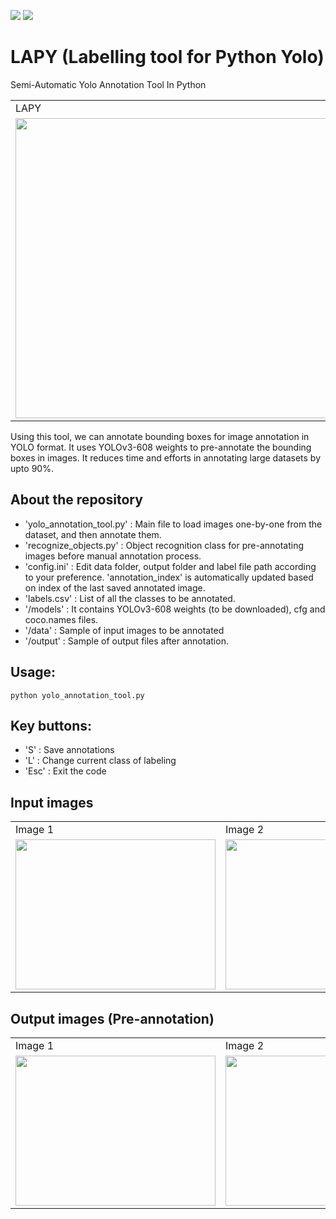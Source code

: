 <a href="https://www.linkedin.com/in/parthibanma/"><img src="https://img.shields.io/badge/LinkedIn-0077B5?style=for-the-badge&logo=linkedin&logoColor=white"></img></a>
<a href="https://parthi.vercel.app"><img src="https://img.shields.io/badge/Website-About%20Me-brightgreen"></img></a>

# LAPY (Labelling tool for Python Yolo)
Semi-Automatic Yolo Annotation Tool In Python

<table>
  <tr>
    <td>LAPY</td>
  </tr>
  <tr>
    <td><img src="https://user-images.githubusercontent.com/38634222/175885482-baf10681-6ef5-45b5-873d-c4304e8fea73.png" width=640 height=480></td>
  </tr>
 </table>
 
Using this tool, we can annotate bounding boxes for image annotation in YOLO format. 
It uses YOLOv3-608 weights to pre-annotate the bounding boxes in images. It reduces time and efforts in annotating large datasets by upto 90%.

## About the repository
* 'yolo_annotation_tool.py' : Main file to load images one-by-one from the dataset, and then annotate them.
* 'recognize_objects.py' : Object recognition class for pre-annotating images before manual annotation process.
* 'config.ini' : Edit data folder, output folder and label file path according to your preference. 'annotation_index' is automatically updated based on index of the last saved annotated image.
* 'labels.csv' : List of all the classes to be annotated.
* '/models' : It contains YOLOv3-608 weights (to be downloaded), cfg and coco.names files.
* '/data' : Sample of input images to be annotated
* '/output' : Sample of output files after annotation.

## Usage:
```
python yolo_annotation_tool.py
```
## Key buttons:
* 'S' : Save annotations
* 'L' : Change current class of labeling
* 'Esc' :  Exit the code

## Input images

<table>
  <tr>
    <td>Image 1</td>
     <td>Image 2</td>
     <td>Image 3</td>
  </tr>
  <tr>
    <td><img src="https://github.com/partheee/lapy/blob/master/data/1.jpg" width=320 height=240></td>
    <td><img src="https://github.com/partheee/lapy/blob/master/data/2.jpg" width=320 height=240></td>
    <td><img src="https://github.com/partheee/lapy/blob/master/data/3.jpeg" width=320 height=240></td>
  </tr>
 </table>


## Output images (Pre-annotation)

<table>
  <tr>
    <td>Image 1</td>
     <td>Image 2</td>
     <td>Image 3</td>
  </tr>
  <tr>
    <td><img src="https://user-images.githubusercontent.com/38634222/175885476-e8b33fb0-f2be-4a4e-b1fc-ae493e03e85b.png" width=320 height=240></td>
    <td><img src="https://user-images.githubusercontent.com/38634222/175885461-93b0fafe-e135-4a76-9b6a-416de9a4513a.png" width=320 height=240></td>
    <td><img src="https://user-images.githubusercontent.com/38634222/175885482-baf10681-6ef5-45b5-873d-c4304e8fea73.png" width=320 height=240></td>
  </tr>
 </table>

